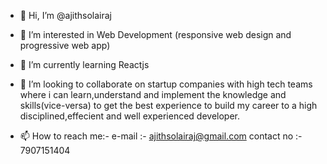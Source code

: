 - 👋 Hi, I’m @ajithsolairaj

- 👀 I’m interested in Web Development (responsive web design and progressive web app)

- 🌱 I’m currently learning Reactjs

- 💞️ I’m looking to collaborate on startup companies with high tech teams where i can learn,understand and implement 
      the knowledge and skills(vice-versa) to get the best experience to build my career to a high disciplined,effecient
      and well experienced developer.

- 📫 How to reach me:-
      e-mail :- ajithsolairaj@gmail.com
      contact no :- 7907151404

<!---
    -------
    MISSION : 
    -------
              To become a outstanding full stack web developer, where me and my team contribution plays a major role  to 
              experience the best and comfort in using our web apps with the implementation of responsive web design and 
              great UI/UX experience for the users.
              
   ------
   VISION :
   ------
             The ability to contribute and to create a interactive web pages using current cutting edge technologies and
             to keep myself up-to-date of new technologies that are ahead in the web development market.
             
   -----
   GOALS :
   -----
            To build a outstanding career in the field of web development and To outreach great minds and great aspirants 
            in the IT field and To lead a team in smart, innovative and efficient manner
             
--->
